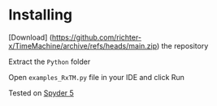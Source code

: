 # Installing

[Download] (https://github.com/richter-x/TimeMachine/archive/refs/heads/main.zip) the repository

Extract the `Python` folder 

Open `examples_RxTM.py`  file in your IDE and click Run

Tested on [Spyder 5](https://www.spyder-ide.org/)

